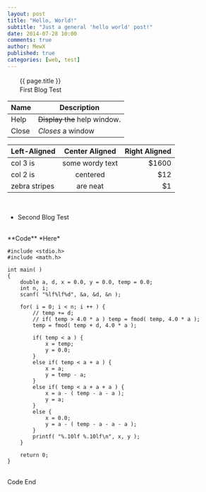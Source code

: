 ```yaml
---
layout: post
title: "Hello, World!"
subtitle: "Just a general 'hello world' post!"
date: 2014-07-28 10:00
comments: true
author: MewX
published: true
categories: [web, test]
---
```

　　{{ page.title }}
　　  
　　First Blog Test
　　

| Name | Description          |
| ------------- | ----------- |
| Help      | ~~Display the~~ help window.|
| Close     | _Closes_ a window     |

| Left-Aligned  | Center Aligned  | Right Aligned |
| :------------ |:---------------:| -----:|
| col 3 is      | some wordy text | $1600 |
| col 2 is      | centered        |   $12 |
| zebra stripes | are neat        |    $1 |

<!-- more --><br>

* Second Blog Test

<br>
**Code** *Here*
<br>

<?prettify lang=c?>
    #include <stdio.h>
    #include <math.h>

    int main( )
    {
        double a, d, x = 0.0, y = 0.0, temp = 0.0;
        int n, i;
        scanf( "%lf%lf%d", &a, &d, &n );

        for( i = 0; i < n; i ++ ) {
            // temp += d;
            // if( temp > 4.0 * a ) temp = fmod( temp, 4.0 * a );
            temp = fmod( temp + d, 4.0 * a );

            if( temp < a ) {
                x = temp;
                y = 0.0;
            }
            else if( temp < a + a ) {
                x = a;
                y = temp - a;
            }
            else if( temp < a + a + a ) {
                x = a - ( temp - a - a );
                y = a;
            }
            else {
                x = 0.0;
                y = a - ( temp - a - a - a );
            }
            printf( "%.10lf %.10lf\n", x, y );
        }

        return 0;
    }

<br>
Code End
